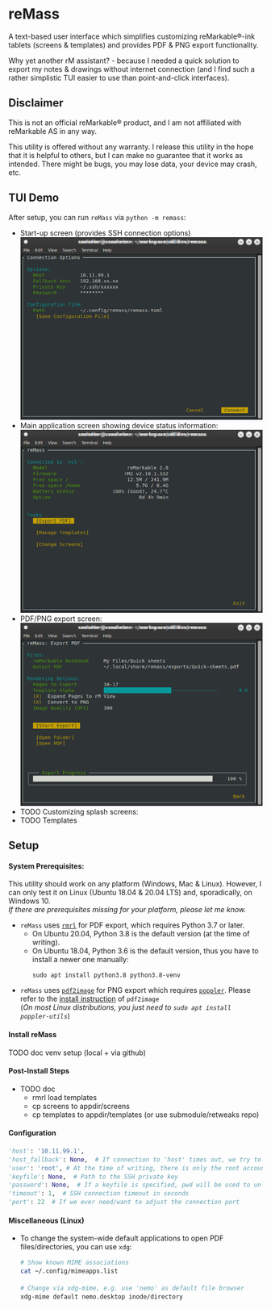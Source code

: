 # reMass
A text-based user interface which simplifies customizing reMarkable&reg;-ink tablets (screens &amp; templates) and provides PDF &amp; PNG export functionality.  

Why yet another rM assistant? - because I needed a quick solution to export my notes &amp; drawings without internet connection (and I find such a rather simplistic TUI easier to use than point-and-click interfaces).

## Disclaimer
This is not an official reMarkable&reg; product, and I am not affiliated with reMarkable AS in any way.  

This utility is offered without any warranty.
I release this utility in the hope that it is helpful to others, but I can make no guarantee that it works as intended.
There might be bugs, you may lose data, your device may crash, etc.

## TUI Demo
After setup, you can run `reMass` via `python -m remass`:
* Start-up screen (provides SSH connection options)  
  ![Connection dialog](https://github.com/snototter/remass/blob/master/screenshots/startup.jpg?raw=true "Connection dialog")
* Main application screen showing device status information:  
  ![Main form](https://github.com/snototter/remass/blob/master/screenshots/main.jpg?raw=true "Main form")
* PDF/PNG export screen:  
  ![Export form](https://github.com/snototter/remass/blob/master/screenshots/export.jpg?raw=true "Export form")
* TODO Customizing splash screens:  
* TODO Templates

## Setup
#### System Prerequisites:
This utility should work on any platform (Windows, Mac &amp; Linux). However, I can only test it on Linux (Ubuntu 18.04 &amp; 20.04 LTS) and, sporadically, on Windows 10.  
_If there are prerequisites missing for your platform, please let me know._
* `reMass` uses [`rmrl`](https://github.com/rschroll/rmrl) for PDF export, which requires Python 3.7 or later.  
  * On Ubuntu 20.04, Python 3.8 is the default version (at the time of writing).  
  * On Ubuntu 18.04, Python 3.6 is the default version, thus you have to install a newer one manually:  
    ```
    sudo apt install python3.8 python3.8-venv
    ```
* `reMass` uses [`pdf2image`](https://pypi.org/project/pdf2image/) for PNG export which requires [`poppler`](https://poppler.freedesktop.org/). Please refer to the [install instruction](https://pypi.org/project/pdf2image/) of `pdf2image`  
  (_On most Linux distributions, you just need to `sudo apt install poppler-utils`_)

#### Install reMass
TODO doc venv setup (local + via github)

#### Post-Install Steps
* TODO doc
  * rmrl load templates
  * cp screens to appdir/screens
  * cp templates to appdir/templates (or use submodule/retweaks repo)

#### Configuration
```python
'host': '10.11.99.1',
'host_fallback': None,  # If connection to 'host' times out, we try to connect to 'host_fallback' if set.
'user': 'root', # At the time of writing, there is only the root account available on the reMarkable
'keyfile': None,  # Path to the SSH private key
'password': None,  # If a keyfile is specified, pwd will be used to unlock it (otherwise, it will be used as the root's pwd)
'timeout': 1,  # SSH connection timeout in seconds
'port': 22  # If we ever need/want to adjust the connection port
```

#### Miscellaneous (Linux)
* To change the system-wide default applications to open PDF files/directories, you can use `xdg`:
  ```bash
  # Show known MIME associations
  cat ~/.config/mimeapps.list 

  # Change via xdg-mime, e.g. use 'nemo' as default file browser
  xdg-mime default nemo.desktop inode/directory
  ```
